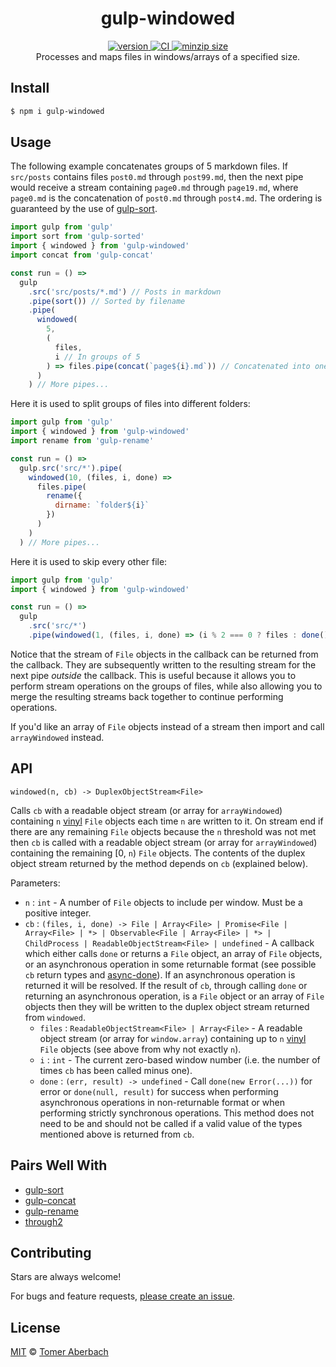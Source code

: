 <h1 align="center">
  gulp-windowed
</h1>

<div align="center">
  <a href="https://npmjs.org/package/gulp-windowed">
    <img src="https://badgen.now.sh/npm/v/gulp-windowed" alt="version" />
  </a>
  <a href="https://github.com/TomerAberbach/gulp-windowed/actions">
    <img src="https://github.com/TomerAberbach/gulp-windowed/workflows/CI/badge.svg" alt="CI" />
  </a>
  <a href="https://bundlephobia.com/result?p=gulp-windowed">
    <img src="https://badgen.net/bundlephobia/minzip/gulp-windowed" alt="minzip size" />
  </a>
</div>

<div align="center">
  Processes and maps files in windows/arrays of a specified size.
</div>

## Install

```sh
$ npm i gulp-windowed
```

## Usage

The following example concatenates groups of 5 markdown files. If `src/posts`
contains files `post0.md` through `post99.md`, then the next pipe would receive
a stream containing `page0.md` through `page19.md`, where `page0.md` is the
concatenation of `post0.md` through `post4.md`. The ordering is guaranteed by
the use of [gulp-sort](https://www.npmjs.com/package/gulp-sort).

```js
import gulp from 'gulp'
import sort from 'gulp-sorted'
import { windowed } from 'gulp-windowed'
import concat from 'gulp-concat'

const run = () =>
  gulp
    .src('src/posts/*.md') // Posts in markdown
    .pipe(sort()) // Sorted by filename
    .pipe(
      windowed(
        5,
        (
          files,
          i // In groups of 5
        ) => files.pipe(concat(`page${i}.md`)) // Concatenated into one page where 'i' is the window number
      )
    ) // More pipes...
```

Here it is used to split groups of files into different folders:

```js
import gulp from 'gulp'
import { windowed } from 'gulp-windowed'
import rename from 'gulp-rename'

const run = () =>
  gulp.src('src/*').pipe(
    windowed(10, (files, i, done) =>
      files.pipe(
        rename({
          dirname: `folder${i}`
        })
      )
    )
  ) // More pipes...
```

Here it is used to skip every other file:

```js
import gulp from 'gulp'
import { windowed } from 'gulp-windowed'

const run = () =>
  gulp
    .src('src/*')
    .pipe(windowed(1, (files, i, done) => (i % 2 === 0 ? files : done()))) // More pipes...
```

Notice that the stream of `File` objects in the callback can be returned from
the callback. They are subsequently written to the resulting stream for the next
pipe _outside_ the callback. This is useful because it allows you to perform
stream operations on the groups of files, while also allowing you to merge the
resulting streams back together to continue performing operations.

If you'd like an array of `File` objects instead of a stream then import and
call `arrayWindowed` instead.

## API

`windowed(n, cb) -> DuplexObjectStream<File>`

Calls `cb` with a readable object stream (or array for `arrayWindowed`)
containing `n` [vinyl](https://www.npmjs.com/package/vinyl) `File` objects each
time `n` are written to it. On stream end if there are any remaining `File`
objects because the `n` threshold was not met then `cb` is called with a
readable object stream (or array for `arrayWindowed`) containing the remaining
[0, `n`) `File` objects. The contents of the duplex object stream returned by
the method depends on `cb` (explained below).

Parameters:

- `n` : `int` - A number of `File` objects to include per window. Must be a
  positive integer.
- `cb` :
  `(files, i, done) -> File | Array<File> | Promise<File | Array<File> | *> | Observable<File | Array<File> | *> | ChildProcess | ReadableObjectStream<File> | undefined` -
  A callback which either calls `done` or returns a `File` object, an array of
  `File` objects, or an asynchronous operation in some returnable format (see
  possible `cb` return types and
  [async-done](https://www.npmjs.com/package/async-done)). If an asynchronous
  operation is returned it will be resolved. If the result of `cb`, through
  calling `done` or returning an asynchronous operation, is a `File` object or
  an array of `File` objects then they will be written to the duplex object
  stream returned from `windowed`.
  - `files` : `ReadableObjectStream<File> | Array<File>` - A readable object
    stream (or array for `window.array`) containing up to `n`
    [vinyl](https://www.npmjs.com/package/vinyl) `File` objects (see above from
    why not exactly `n`).
  - `i` : `int` - The current zero-based window number (i.e. the number of times
    `cb` has been called minus one).
  - `done` : `(err, result) -> undefined` - Call `done(new Error(...))` for
    error or `done(null, result)` for success when performing asynchronous
    operations in non-returnable format or when performing strictly synchronous
    operations. This method does not need to be and should not be called if a
    valid value of the types mentioned above is returned from `cb`.

## Pairs Well With

- [gulp-sort](https://www.npmjs.com/package/gulp-sort)
- [gulp-concat](https://www.npmjs.com/package/gulp-concat)
- [gulp-rename](https://www.npmjs.com/package/gulp-rename)
- [through2](https://www.npmjs.com/package/through2)

## Contributing

Stars are always welcome!

For bugs and feature requests,
[please create an issue](https://github.com/TomerAberbach/gulp-windowed/issues/new).

## License

[MIT](https://github.com/TomerAberbach/gulp-windowed/blob/main/license) ©
[Tomer Aberbach](https://github.com/TomerAberbach)
